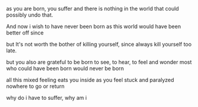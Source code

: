 as you are born, you suffer and there is nothing in the world that could possibly undo that.

And now i wish to have never been born as this world would have been better off since

but It's not worth the bother of killing yourself, since always kill yourself too late.

but you also are grateful to be born to see, to hear, to feel and wonder most who could have been born would never be born

all this mixed feeling eats you inside as you feel stuck and paralyzed nowhere to go or return 

why do i have to suffer, why am i 